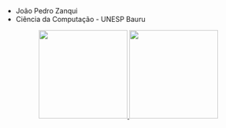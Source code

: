 ## 
- João Pedro Zanqui
- Ciência da Computação - UNESP Bauru
<div align="center">
  <a href="https://github.com/joaozanqui">
  <img height="180em" src="https://github-readme-stats.vercel.app/api?username=joaozanqui&show_icons=true&theme=dracula&include_all_commits=true&count_private=true"/>
  <img height="180em" src="https://github-readme-stats.vercel.app/api/top-langs/?username=joaozanqui&layout=compact&langs_count=7&theme=dracula"/>
</div>

  ##

<!--
**joaozanqui/joaozanqui** is a ✨ _special_ ✨ repository because its `README.md` (this file) appears on your GitHub profile.

Here are some ideas to get you started:

- 🔭 I’m currently working on ...
- 🌱 I’m currently learning ...
- 👯 I’m looking to collaborate on ...
- 🤔 I’m looking for help with ...
- 💬 Ask me about ...
- 📫 How to reach me: ...
- 😄 Pronouns: ...
- ⚡ Fun fact: ...
-->
